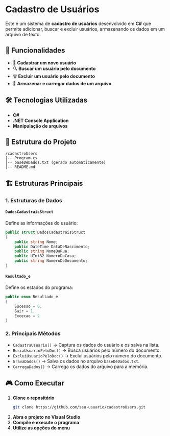 # Cadastro de Usuários

Este é um sistema de **cadastro de usuários** desenvolvido em **C#** que permite adicionar, buscar e excluir usuários, armazenando os dados em um arquivo de texto.

## 🚀 Funcionalidades

- 📌 **Cadastrar um novo usuário**
- 🔍 **Buscar um usuário pelo documento**
- 🗑️ **Excluir um usuário pelo documento**
- 💾 **Armazenar e carregar dados de um arquivo**

## 🛠️ Tecnologias Utilizadas

- **C#**
- **.NET Console Application**
- **Manipulação de arquivos**

## 📂 Estrutura do Projeto

```
/cadastroUsers
│-- Program.cs
│-- baseDeDados.txt (gerado automaticamente)
│-- README.md
```

## 🏗️ Estruturas Principais

### **1. Estruturas de Dados**

#### `DadosCadastraisStruct`

Define as informações do usuário:

```csharp
public struct DadosCadastraisStruct
{
    public string Nome;
    public DateTime DataDeNascimento;
    public string NomeDaRua;
    public UInt32 NumeroDaCasa;
    public string NumeroDoDocumento;
}
```

#### `Resultado_e`

Define os estados do programa:

```csharp
public enum Resultado_e
{
    Sucesso = 0,
    Sair = 1,
    Excecao = 2
}
```

### **2. Principais Métodos**

- `CadastraUsuario()` → Captura os dados do usuário e os salva na lista.
- `BuscaUsuarioPeloDoc()` → Busca usuários pelo número do documento.
- `ExcluiUsuarioPeloDoc()` → Exclui usuários pelo número do documento.
- `GravaDados()` → Salva os dados no arquivo `baseDeDados.txt`.
- `CarregaDados()` → Carrega os dados do arquivo para a memória.

## 🎮 Como Executar

1. **Clone o repositório**
   ```sh
   git clone https://github.com/seu-usuario/cadastroUsers.git
   ```
2. **Abra o projeto no Visual Studio**
3. **Compile e execute o programa**
4. **Utilize as opções do menu**




